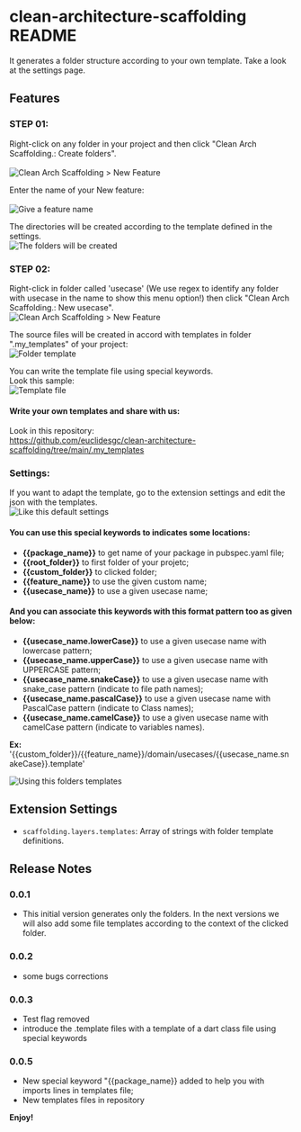 # clean-architecture-scaffolding README

It generates a folder structure according to your own template.
Take a look at the settings page.

## Features
### STEP 01: <br/> 
Right-click on any folder in your project and then click "Clean Arch Scaffolding.: Create folders".<br/><br/>
![Clean Arch Scaffolding > New Feature](images/menu_folder.png)<br/>

Enter the name of your New feature:<br/><br/>
![Give a feature name](images/feature_name.png)<br/>

The directories will be created according to the template defined in the settings.<br/>
![The folders will be created](images/folders.png)<br/>
### STEP 02: <br/> 
Right-click in folder called 'usecase' (We use regex to identify any folder with usecase in the name to show this menu option!) then click "Clean Arch Scaffolding.: New usecase".<br/> 
![Clean Arch Scaffolding > New Feature](images/menu_usecase.png)<br/>

The source files will be created in accord with templates in folder ".my_templates" of your project: <br/>
![Folder template](images/templates_folder.png)<br/>

You can write the template file using special keywords.<br/>
Look this sample:<br/>
![Template file](images/template_file.png)<br/>
#### Write your own templates and share with us:
Look in this repository:<br/>
https://github.com/euclidesgc/clean-architecture-scaffolding/tree/main/.my_templates

### Settings:
If you want to adapt the template, go to the extension settings and edit the json with the templates.<br/>
![Like this default settings](images/settings.png)<br/>

#### You can use this special keywords to indicates some locations:<br/>
- **{{package_name}}** to get name of your package in pubspec.yaml file;<br/>
- **{{root_folder}}** to first folder of your projetc;<br/>
- **{{custom_folder}}** to clicked folder;<br/>
- **{{feature_name}}** to use the given custom name;<br/>
- **{{usecase_name}}** to use a given usecase name;<br/>

#### And you can associate this keywords with this format pattern too as given below:
- **{{usecase_name.lowerCase}}** to use a given usecase name with lowercase pattern;<br/>
- **{{usecase_name.upperCase}}** to use a given usecase name with UPPERCASE pattern;<br/>  
- **{{usecase_name.snakeCase}}** to use a given usecase name with snake_case pattern (indicate to file path names);<br/>
- **{{usecase_name.pascalCase}}** to use a given usecase name with PascalCase pattern (indicate to Class names);<br/>
- **{{usecase_name.camelCase}}**  to use a given usecase name with camelCase pattern (indicate to variables names).<br/>

**Ex:** '{{custom_folder}}/{{feature_name}}/domain/usecases/{{usecase_name.snakeCase}}.template' 

![Using this folders templates](images/json.png)

## Extension Settings

* `scaffolding.layers.templates`: Array of strings with folder template definitions.

## Release Notes

### 0.0.1
- This initial version generates only the folders.
In the next versions we will also add some file templates according to the context of the clicked folder.

### 0.0.2
- some bugs corrections
### 0.0.3
- Test flag removed
- introduce the .template files with a template of a dart class file using special keywords 
### 0.0.5
- New special keyword "{{package_name}} added to help you with imports lines in templates file;
- New templates files in repository 

**Enjoy!**